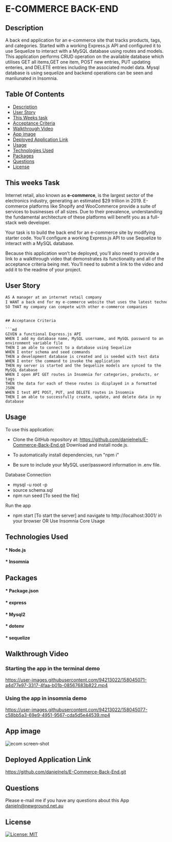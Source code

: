 # E-COMMERCE BACK-END

 ## Description
A back end application for an e-commerce site that tracks products, tags, and categories. Started with a working Express.js API and configured it to use Sequelize to interact with a MySQL database using routes and models.
This application performs CRUD operation on the available database which utilises GET all items,GET one item, POST new entries, PUT updating enteries, and DELETE entries including the associated model data. Mysql database is using sequelize and backend operations can be seen and manliunated in Insomnia.

 ## Table Of Contents
  * [Description](#description)
  * [User Story](#user-story)
  * [This Weeks task](#this-weeks-task)
  * [Acceptance Criteria](#acceptance-criteria )
  * [Walkthrough Video](#walkthrough-video)
  * [App image ](#app-image)
  * [Deployed Application Link](#deployed-application-link)
  * [Usage](#usage)
  * [Technologies Used](#technologies-used)
  * [Packages](#packages)
  * [Questions](#questions)
  * [License](#license)
  

## This weeks Task

Internet retail, also known as **e-commerce**, is the largest sector of the electronics industry, generating an estimated $29 trillion in 2019. E-commerce platforms like Shopify and WooCommerce provide a suite of services to businesses of all sizes. Due to their prevalence, understanding the fundamental architecture of these platforms will benefit you as a full-stack web developer.

Your task is to build the back end for an e-commerce site by modifying starter code. You’ll configure a working Express.js API to use Sequelize to interact with a MySQL database.

Because this application won’t be deployed, you’ll also need to provide a link to a walkthrough video that demonstrates its functionality and all of the acceptance criteria being met. You’ll need to submit a link to the video and add it to the readme of your project.


## User Story

```md
AS A manager at an internet retail company
I WANT a back end for my e-commerce website that uses the latest technologies
SO THAT my company can compete with other e-commerce companies
```
```

## Acceptance Criteria

```md
GIVEN a functional Express.js API
WHEN I add my database name, MySQL username, and MySQL password to an environment variable file
THEN I am able to connect to a database using Sequelize
WHEN I enter schema and seed commands
THEN a development database is created and is seeded with test data
WHEN I enter the command to invoke the application
THEN my server is started and the Sequelize models are synced to the MySQL database
WHEN I open API GET routes in Insomnia for categories, products, or tags
THEN the data for each of these routes is displayed in a formatted JSON
WHEN I test API POST, PUT, and DELETE routes in Insomnia
THEN I am able to successfully create, update, and delete data in my database
```
## Usage

To use this application:

* Clone the GitHub repository at: https://github.com/danielnels/E-Commerce-Back-End.git
Download and install node.js.

* To automatically install dependencies, run "npm i" 

* Be sure to include your MySQL user/password information in .env file.

Database Connection
* mysql -u root -p
* source schema.sql
* npm run seed [To seed the file]

Run the app

* npm start [To start the server] and navigate to http://localhost:3001/ in your browser OR Use Insomnia Core
Usage

## Technologies Used

#### * Node.js
#### * Insomnia 


## Packages

#### * Package.json
#### * express
#### * Mysql2
#### * dotenv
#### * sequelize

    
## Walkthrough Video

### Starting the app in the terminal demo


https://user-images.githubusercontent.com/94213022/158045071-a4d77e97-3317-4faa-b01b-08567683b822.mp4


### Using the app in insomnia demo



https://user-images.githubusercontent.com/94213022/158045077-c58bb5a3-69e9-4951-9567-cda5d5e44539.mp4



## App image

![ecom screen-shot](https://user-images.githubusercontent.com/94213022/158044840-281e2532-bd70-4353-b119-992f567a6274.png)



## Deployed Application Link
https://github.com/danielnels/E-Commerce-Back-End.git

## Questions
  Please e-mail me if you have any questions about this App
  danieln@newground.net.au 

## License

[![License: MIT](https://img.shields.io/badge/License-MIT-yellow.svg)](https://opensource.org/licenses/MIT)
